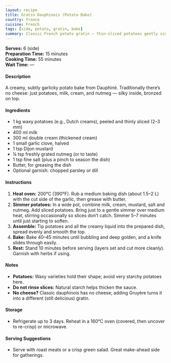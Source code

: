```yaml
---
layout: recipe
title: Gratin Dauphinois (Potato Bake)
country: france
cuisine: French
tags: [side, potato, gratin, bake]
summary: Classic French potato gratin — thin-sliced potatoes gently simmered in milk and cream, baked until golden and tender.
---
```

<div class="recipe-meta">
  <strong>Serves:</strong> 6 (side)<br>
  <strong>Preparation Time:</strong> 15 minutes<br>
  <strong>Cooking Time:</strong> 55 minutes<br>
  <strong>Wait Time:</strong> —<br>
</div>

<h4>Description</h4>
<p>A creamy, subtly garlicky potato bake from Dauphiné. Traditionally there’s no cheese: just potatoes, milk, cream, and nutmeg — silky inside, bronzed on top.</p>

<h4>Ingredients</h4>
<ul>
<li>1 kg waxy potatoes (e.g., Dutch creams), peeled and thinly sliced (2–3 mm)</li>
<li>400 ml milk</li>
<li>300 ml double cream (thickened cream)</li>
<li>1 small garlic clove, halved</li>
<li>1 tsp Dijon mustard</li>
<li>¼ tsp freshly grated nutmeg (or to taste)</li>
<li>1 tsp fine salt (plus a pinch to season the dish)</li>
<li>Butter, for greasing the dish</li>
<li>Optional garnish: chopped parsley or dill</li>
</ul>

<h4>Instructions</h4>
<ol>
<li><strong>Heat oven:</strong> 200°C (390°F). Rub a medium baking dish (about 1.5–2 L) with the cut side of the garlic, then grease with butter.</li>
<li><strong>Simmer potatoes:</strong> In a wide pot, combine milk, cream, mustard, salt and nutmeg. Add sliced potatoes. Bring just to a gentle simmer over medium heat, stirring occasionally so slices don’t catch. Simmer 5–7 minutes until just starting to soften.</li>
<li><strong>Assemble:</strong> Tip potatoes and all the creamy liquid into the prepared dish, spread evenly and smooth the top.</li>
<li><strong>Bake:</strong> Bake 40–45 minutes until bubbling and deep golden, and a knife slides through easily.</li>
<li><strong>Rest:</strong> Stand 10 minutes before serving (layers set and cut more cleanly). Garnish with herbs if using.</li>
</ol>

<h4>Notes</h4>
<ul>
<li><strong>Potatoes:</strong> Waxy varieties hold their shape; avoid very starchy potatoes here.</li>
<li><strong>Do not rinse slices:</strong> Natural starch helps thicken the sauce.</li>
<li><strong>No cheese?</strong> Classic dauphinois has no cheese; adding Gruyère turns it into a different (still delicious) gratin.</li>
</ul>

<h4>Storage</h4>
<ul>
<li>Refrigerate up to 3 days. Reheat in a 160°C oven (covered, then uncover to re-crisp) or microwave.</li>
</ul>

<h4>Serving Suggestions</h4>
<ul>
<li>Serve with roast meats or a crisp green salad. Great make-ahead side for gatherings.</li>
</ul>

